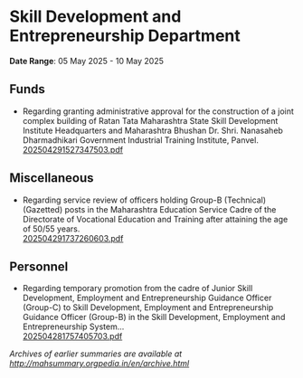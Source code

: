 # Skill Development and Entrepreneurship Department

**Date Range**: 05 May 2025 - 10 May 2025


## Funds
- Regarding granting administrative approval for the construction of a joint complex building of Ratan Tata Maharashtra State Skill Development Institute Headquarters and Maharashtra Bhushan Dr. Shri. Nanasaheb Dharmadhikari Government Industrial Training Institute, Panvel.\
  [202504291527347503.pdf](https://gr.maharashtra.gov.in/Site/Upload/Government%20Resolutions/English/202504291527347503.pdf)

## Miscellaneous
- Regarding service review of officers holding Group-B (Technical) (Gazetted) posts in the Maharashtra Education Service Cadre of the Directorate of Vocational Education and Training after attaining the age of 50/55 years.\
  [202504291737260603.pdf](https://gr.maharashtra.gov.in/Site/Upload/Government%20Resolutions/English/202504291737260603.pdf)

## Personnel
- Regarding temporary promotion from the cadre of Junior Skill Development, Employment and Entrepreneurship Guidance Officer (Group-C) to Skill Development, Employment and Entrepreneurship Guidance Officer (Group-B) in the Skill Development, Employment and Entrepreneurship System...\
  [202504281757405703.pdf](https://gr.maharashtra.gov.in/Site/Upload/Government%20Resolutions/English/202504281757405703.pdf)


*Archives of earlier summaries are available at http://mahsummary.orgpedia.in/en/archive.html*